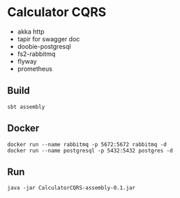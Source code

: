 # Calculator CQRS

- akka http
- tapir for swagger doc
- doobie-postgresql
- fs2-rabbitmq
- flyway
- prometheus

## Build
`sbt assembly`

## Docker
```text
docker run --name rabbitmq -p 5672:5672 rabbitmq -d
docker run --name postgresql -p 5432:5432 postgres -d
```

## Run
`java -jar CalculatorCQRS-assembly-0.1.jar`